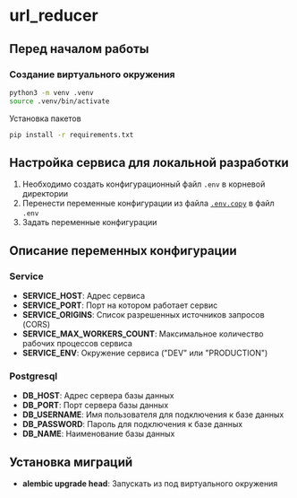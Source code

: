 # url_reducer

## Перед началом работы

### Создание виртуального окружения

```bash
python3 -m venv .venv
source .venv/bin/activate
```

Установка пакетов

```bash
pip install -r requirements.txt
```

## Настройка сервиса для локальной разработки

1. Необходимо создать конфигурационный файл `.env` в корневой директории
2. Перенести переменные конфигурации из файла [`.env.copy`](.env.copy) в файл `.env`
3. Задать переменные конфигурации

## Описание переменных конфигурации
### Service
- **SERVICE_HOST**: Адрес сервиса
- **SERVICE_PORT**: Порт на котором работает сервис
- **SERVICE_ORIGINS**: Список разрешенных источников запросов (CORS)
- **SERVICE_MAX_WORKERS_COUNT**: Максимальное количество рабочих процессов сервиса
- **SERVICE_ENV**: Окружение сервиса ("DEV" или "PRODUCTION")
### Postgresql
- **DB_HOST**: Адрес сервера базы данных
- **DB_PORT**: Порт сервера базы данных
- **DB_USERNAME**: Имя пользователя для подключения к базе данных
- **DB_PASSWORD**: Пароль для подключения к базе данных
- **DB_NAME**: Наименование базы данных

## Установка миграций
- **alembic upgrade head**: Запускать из под виртуального окружения
